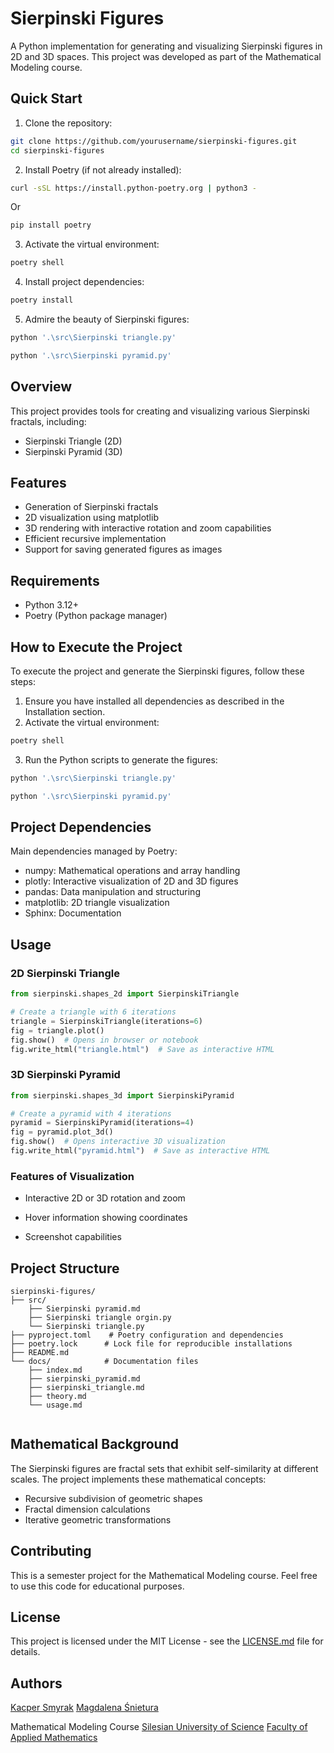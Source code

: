 # Sierpinski Figures

A Python implementation for generating and visualizing Sierpinski figures in 2D and 3D spaces. This project was developed as part of the Mathematical Modeling course.

## Quick Start

1. Clone the repository:
```bash
git clone https://github.com/yourusername/sierpinski-figures.git
cd sierpinski-figures
```

2. Install Poetry (if not already installed):
```bash
curl -sSL https://install.python-poetry.org | python3 -
```
Or

```bash
pip install poetry
```
3. Activate the virtual environment:
```bash
poetry shell
```

4. Install project dependencies:
```bash
poetry install
```

5. Admire the beauty of Sierpinski figures:
```bash
python '.\src\Sierpinski triangle.py'
```

```bash
python '.\src\Sierpinski pyramid.py'
```

## Overview

This project provides tools for creating and visualizing various Sierpinski fractals, including:
- Sierpinski Triangle (2D)
- Sierpinski Pyramid (3D)

## Features

- Generation of Sierpinski fractals
- 2D visualization using matplotlib
- 3D rendering with interactive rotation and zoom capabilities
- Efficient recursive implementation
- Support for saving generated figures as images

## Requirements

- Python 3.12+
- Poetry (Python package manager)

## How to Execute the Project

To execute the project and generate the Sierpinski figures, follow these steps:

1. Ensure you have installed all dependencies as described in the Installation section.
2. Activate the virtual environment:
```bash
poetry shell
```
3. Run the Python scripts to generate the figures:
```bash
python '.\src\Sierpinski triangle.py'
```
```bash
python '.\src\Sierpinski pyramid.py'
```

## Project Dependencies

Main dependencies managed by Poetry:
- numpy: Mathematical operations and array handling
- plotly: Interactive visualization of 2D and 3D figures
- pandas: Data manipulation and structuring
- matplotlib: 2D triangle visualization
- Sphinx: Documentation

## Usage

### 2D Sierpinski Triangle

```python
from sierpinski.shapes_2d import SierpinskiTriangle

# Create a triangle with 6 iterations
triangle = SierpinskiTriangle(iterations=6)
fig = triangle.plot()
fig.show()  # Opens in browser or notebook
fig.write_html("triangle.html")  # Save as interactive HTML
```

### 3D Sierpinski Pyramid

```python
from sierpinski.shapes_3d import SierpinskiPyramid

# Create a pyramid with 4 iterations
pyramid = SierpinskiPyramid(iterations=4)
fig = pyramid.plot_3d()
fig.show()  # Opens interactive 3D visualization
fig.write_html("pyramid.html")  # Save as interactive HTML
```

### Features of Visualization

- Interactive 2D or 3D rotation and zoom
- Hover information showing coordinates

- Screenshot capabilities


## Project Structure

```
sierpinski-figures/
├── src/
    ├── Sierpinski pyramid.md
    ├── Sierpinski triangle orgin.py
    └── Sierpinski triangle.py
├── pyproject.toml    # Poetry configuration and dependencies
├── poetry.lock      # Lock file for reproducible installations
├── README.md
└── docs/            # Documentation files
    ├── index.md
    ├── sierpinski_pyramid.md    
    ├── sierpinski_triangle.md
    ├── theory.md
    └── usage.md
    
```

## Mathematical Background

The Sierpinski figures are fractal sets that exhibit self-similarity at different scales. The project implements these mathematical concepts:

- Recursive subdivision of geometric shapes
- Fractal dimension calculations
- Iterative geometric transformations

## Contributing

This is a semester project for the Mathematical Modeling course. Feel free to use this code for educational purposes.

## License

This project is licensed under the MIT License - see the [LICENSE.md](LICENSE.md) file for details.

## Authors


[Kacper Smyrak](https://www.linkedin.com/in/kacper-smyrak-596761241/)
[Magdalena Śnietura](https://github.com/ml1006)

Mathematical Modeling Course
[Silesian University of Science](https://www.polsl.pl/)
[Faculty of Applied Mathematics](https://www.polsl.pl/rms/)

